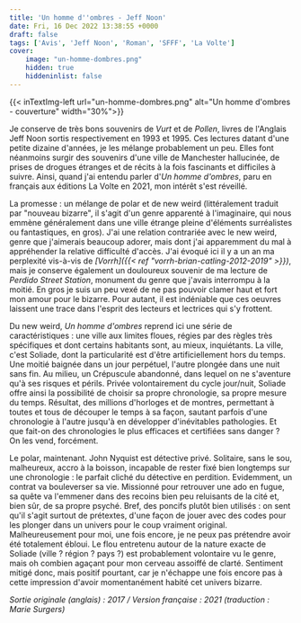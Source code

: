 ```yaml
---
title: 'Un homme d''ombres - Jeff Noon'
date: Fri, 16 Dec 2022 13:38:55 +0000
draft: false
tags: ['Avis', 'Jeff Noon', 'Roman', 'SFFF', 'La Volte']
cover: 
    image: "un-homme-dombres.png"
    hidden: true
    hiddeninlist: false
---
```


{{< inTextImg-left url="un-homme-dombres.png" alt="Un homme d'ombres - couverture" width="30%">}}

Je conserve de très bons souvenirs de _Vurt_ et de _Pollen_, livres de l'Anglais Jeff Noon sortis respectivement en 1993 et 1995. Ces lectures datant d'une petite dizaine d'années, je les mélange probablement un peu. Elles font néanmoins surgir des souvenirs d'une ville de Manchester hallucinée, de prises de drogues étranges et de récits à la fois fascinants et difficiles à suivre. Ainsi, quand j'ai entendu parler d'_Un homme d'ombres_, paru en français aux éditions La Volte en 2021, mon intérêt s'est réveillé.

La promesse : un mélange de polar et de new weird (littéralement traduit par "nouveau bizarre", il s'agit d'un genre apparenté à l'imaginaire, qui nous emmène généralement dans une ville étrange pleine d'éléments surréalistes ou fantastiques, en gros). J'ai une relation contrariée avec le new weird, genre que j'aimerais beaucoup adorer, mais dont j'ai apparemment du mal à appréhender la relative difficulté d'accès. J'ai évoqué ici il y a un an ma perplexité vis-à-vis de _[Vorrh]({{< ref "vorrh-brian-catling-2012-2019" >}})_, mais je conserve également un douloureux souvenir de ma lecture de _Perdido Street Station_, monument du genre que j'avais interrompu à la moitié. En gros je suis un peu vexé de ne pas pouvoir clamer haut et fort mon amour pour le bizarre. Pour autant, il est indéniable que ces oeuvres laissent une trace dans l'esprit des lecteurs et lectrices qui s'y frottent.

Du new weird, _Un homme d'ombres_ reprend ici une série de caractéristiques : une ville aux limites floues, régies par des règles très spécifiques et dont certains habitants sont, au mieux, inquiétants. La ville, c'est Soliade, dont la particularité est d'être artificiellement hors du temps. Une moitié baignée dans un jour perpétuel, l'autre plongée dans une nuit sans fin. Au milieu, un Crépuscule abandonné, dans lequel on ne s'aventure qu'à ses risques et périls. Privée volontairement du cycle jour/nuit, Soliade offre ainsi la possibilité de choisir sa propre chronologie, sa propre mesure du temps. Résultat, des millions d'horloges et de montres, permettant à toutes et tous de découper le temps à sa façon, sautant parfois d'une chronologie à l'autre jusqu'à en développer d'inévitables pathologies. Et que fait-on des chronologies le plus efficaces et certifiées sans danger ? On les vend, forcément.

Le polar, maintenant. John Nyquist est détective privé. Solitaire, sans le sou, malheureux, accro à la boisson, incapable de rester fixé bien longtemps sur une chronologie : le parfait cliché du détective en perdition. Evidemment, un contrat va bouleverser sa vie. Missionné pour retrouver une ado en fugue, sa quête va l'emmener dans des recoins bien peu reluisants de la cité et, bien sûr, de sa propre psyché. Bref, des poncifs plutôt bien utilisés : on sent qu'il s'agit surtout de prétextes, d'une façon de jouer avec des codes pour les plonger dans un univers pour le coup vraiment original. Malheureusement pour moi, une fois encore, je ne peux pas prétendre avoir été totalement ébloui. Le flou entretenu autour de la nature exacte de Soliade (ville ? région ? pays ?) est probablement volontaire vu le genre, mais oh combien agaçant pour mon cerveau assoiffé de clarté. Sentiment mitigé donc, mais positif pourtant, car je n'échappe une fois encore pas à cette impression d'avoir momentanément habité cet univers bizarre.

_Sortie originale (anglais) : 2017 / Version française : 2021 (traduction : Marie Surgers)_